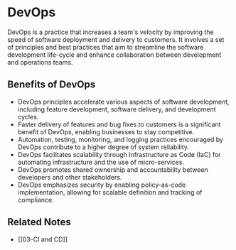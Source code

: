 # DevOps
DevOps is a practice that increases a team's velocity by improving the speed of software deployment and delivery to customers. It involves a set of principles and best practices that aim to streamline the software development life-cycle and enhance collaboration between development and operations teams.

## Benefits of DevOps

- DevOps principles accelerate various aspects of software development, including feature development, software delivery, and development cycles.
- Faster delivery of features and bug fixes to customers is a significant benefit of DevOps, enabling businesses to stay competitive.
- Automation, testing, monitoring, and logging practices encouraged by DevOps contribute to a higher degree of system reliability.
- DevOps facilitates scalability through Infrastructure as Code (IaC) for automating infrastructure and the use of micro-services.
- DevOps promotes shared ownership and accountability between developers and other stakeholders.
- DevOps emphasizes security by enabling policy-as-code implementation, allowing for scalable definition and tracking of compliance.

## Related Notes

- [[03-CI and CD]]
